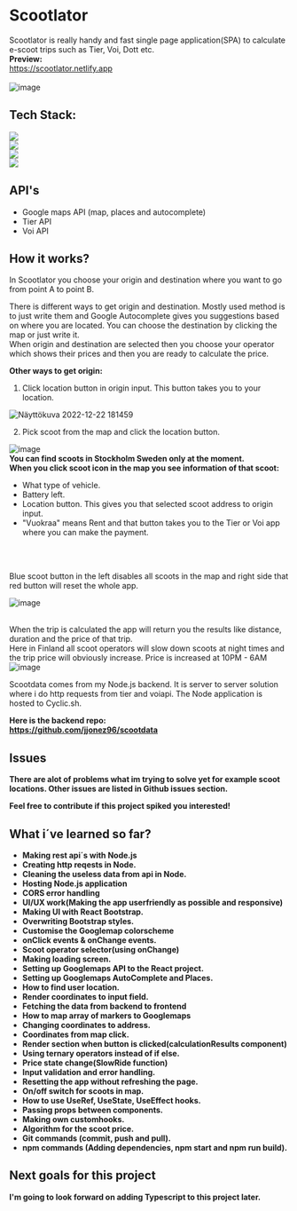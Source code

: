 # Scootlator
Scootlator is really handy and fast single page application(SPA) to calculate e-scoot trips such as Tier, Voi, Dott etc.
 <br>
<b>Preview:</b> <br>
https://scootlator.netlify.app <br>  <br>
![image](https://user-images.githubusercontent.com/90967564/210266025-5084e46f-39ae-4b86-b3f6-9e6b233f0d30.png)
## Tech Stack: 
![](https://img.shields.io/badge/React-20232A?style=for-the-badge&logo=react&logoColor=61DAFB) <br>
![](https://img.shields.io/badge/Node.js-43853D?style=for-the-badge&logo=node.js&logoColor=white) <br>
![](https://img.shields.io/badge/Express.js-404D59?style=for-the-badge) <br>
![](https://img.shields.io/badge/Bootstrap-563D7C?style=for-the-badge&logo=bootstrap&logoColor=white)



## API's
- Google maps API (map, places and autocomplete)
- Tier API 
- Voi API 

## How it works?
In Scootlator you choose your origin and destination where you want to go from point A to point B.

There is different ways to get origin and destination. Mostly used method is to just write them and Google Autocomplete gives you suggestions based on where you are located. You can choose the destination by clicking the map or just write it. <br> When origin and destination are selected then you choose your operator which shows their prices and then you are ready to calculate the price.

<b>Other ways to get origin:</b>

1. Click location button in origin input. This button takes you to your location.

![Näyttökuva 2022-12-22 181459](https://user-images.githubusercontent.com/90967564/209176819-19fb4a83-9402-438d-8359-3815dbcfcf1c.png)

2. Pick scoot from the map and click the location button.

![image](https://user-images.githubusercontent.com/90967564/210266502-39440ba6-5d85-405e-9fed-51ecb21ad737.png)
<br>
<b>You can find scoots in Stockholm Sweden only at the moment.</b> <br>
<b>When you click scoot icon in the map you see information of that scoot:</b> 

- What type of vehicle.
- Battery left.
- Location button. This gives you that selected scoot address to origin input.
- "Vuokraa" means Rent and that button takes you to the Tier or Voi app where you can make the payment. 

<br> <br>


Blue scoot button in the left disables all scoots in the map and right side that red button will reset the whole app.

![image](https://user-images.githubusercontent.com/90967564/209229803-c6e2eef2-17b0-47cb-a41f-50e4e39fd3ff.png)
<br> <br>

When the trip is calculated the app will return you the results like distance, duration and the price of that trip. <br>
Here in Finland all scoot operators will slow down scoots at night times and the trip price will obviously increase. Price is increased at 10PM - 6AM
![image](https://user-images.githubusercontent.com/90967564/210266547-487ead7b-db42-4cf8-b76b-11d88939dc41.png)

 
Scootdata comes from my Node.js backend. It is server to server solution where i do http requests from tier and voiapi. The Node application is hosted to Cyclic.sh.


<b>Here is the backend repo:<b> <br>
https://github.com/jjonez96/scootdata

## Issues
There are alot of problems what im trying to solve yet for example scoot locations. Other issues are listed in Github issues section.
 
 Feel free to contribute if this project spiked you interested!

## What i´ve learned so far?
- Making rest api´s with Node.js
- Creating http reqests in Node.
- Cleaning the useless data from api in Node.
- Hosting Node.js application
- CORS error handling
- UI/UX work(Making the app userfriendly as possible and responsive)
- Making UI with React Bootstrap.
- Overwriting Bootstrap styles.
- Customise the Googlemap colorscheme
- onClick events & onChange events.
- Scoot operator selector(using onChange)
- Making loading screen.
- Setting up Googlemaps API to the React project.
- Setting up Googlemaps AutoComplete and Places.
- How to find user location.
- Render coordinates to input field.
- Fetching the data from backend to frontend
- How to map array of markers to Googlemaps
- Changing coordinates to address.
- Coordinates from map click.
- Render section when button is clicked(calculationResults component)
- Using ternary operators instead of if else.
- Price state change(SlowRide function)
- Input validation and error handling.
- Resetting the app without refreshing the page.
- On/off switch for scoots in map.
- How to use UseRef, UseState, UseEffect hooks.
- Passing props between components.
- Making own customhooks.
- Algorithm for the scoot price.
- Git commands (commit, push and pull).
- npm commands (Adding dependencies, npm start and npm run build).

## Next goals for this project
I'm going to look forward on adding Typescript to this project later.


